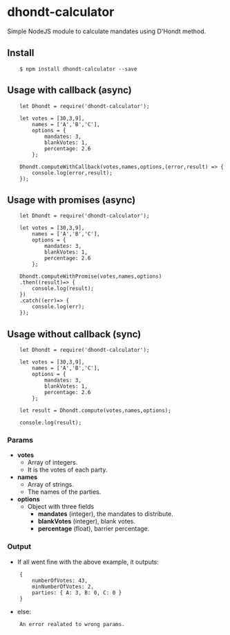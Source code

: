 # dhondt-calculator

Simple NodeJS module to calculate mandates using D'Hondt method.

## Install

```
	$ npm install dhondt-calculator --save
```

## Usage with callback (async)

```
    let Dhondt = require('dhondt-calculator');
    
    let votes = [30,3,9],
        names = ['A','B','C'],
        options = {
            mandates: 3,
            blankVotes: 1,
            percentage: 2.6
        };
        
	Dhondt.computeWithCallback(votes,names,options,(error,result) => {
		console.log(error,result);
	});
```


## Usage with promises (async)

```
    let Dhondt = require('dhondt-calculator');

    let votes = [30,3,9],
        names = ['A','B','C'],
        options = {
            mandates: 3,
            blankVotes: 1,
            percentage: 2.6
        };

	Dhondt.computeWithPromise(votes,names,options)
	.then((result)=> {
	    console.log(result);
	})
	.catch((err)=> {
	    console.log(err);
	});
```

## Usage without callback (sync)

```
	let Dhondt = require('dhondt-calculator');
	
	let votes = [30,3,9],
		names = ['A','B','C'],
		options = {
			mandates: 3,
			blankVotes: 1,
			percentage: 2.6
		};
		
	let result = Dhondt.compute(votes,names,options);
	
	console.log(result);
```

### Params

* __votes__
	+ Array of integers.
	+ It is the votes of each party.
* __names__
	+ Array of strings.
	+ The names of the parties.
* __options__
	+ Object with three fields
		+ __mandates__ (integer), the mandates to distribute.
		+ __blankVotes__ (integer), blank votes.
		+ __percentage__ (float), barrier percentage.

### Output

* If all went fine with the above example, it outputs:

```
	{
		numberOfVotes: 43,
    	minNumberOfVotes: 2,
 		parties: { A: 3, B: 0, C: 0 } 
 	}
```

* else:

```
	An error realated to wrong params.
```


